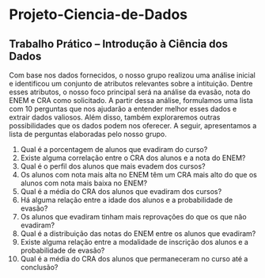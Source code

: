 # Projeto-Ciencia-de-Dados
Trabalho Prático – Introdução à Ciência dos Dados
--------

Com base nos dados fornecidos, o nosso grupo realizou uma análise inicial e identificou um conjunto de atributos relevantes sobre a intituição. Dentre esses atributos, o nosso foco principal será na análise da evasão, nota do ENEM e CRA como solicitado. A partir dessa análise, formulamos uma lista com 10 perguntas que nos ajudarão a entender melhor esses dados e extrair dados valiosos. Além disso, também exploraremos outras possibilidades que os dados podem nos oferecer. A seguir, apresentamos a lista de perguntas elaboradas pelo nosso grupo.

1. Qual é a porcentagem de alunos que evadiram do curso?
2. Existe alguma correlação entre o CRA dos alunos e a nota do ENEM?
3. Qual é o perfil dos alunos que mais evadem dos cursos?
4. Os alunos com nota mais alta no ENEM têm um CRA mais alto do que os alunos com nota mais baixa no ENEM?
5. Qual é a média do CRA dos alunos que evadiram dos cursos?
6. Há alguma relação entre a idade dos alunos e a probabilidade de evasão?
7. Os alunos que evadiram tinham mais reprovações do que os que não evadiram?
8. Qual é a distribuição das notas do ENEM entre os alunos que evadiram?
9. Existe alguma relação entre a modalidade de inscrição dos alunos e a probabilidade de evasão?
10. Qual é a média do CRA dos alunos que permaneceram no curso até a conclusão?
